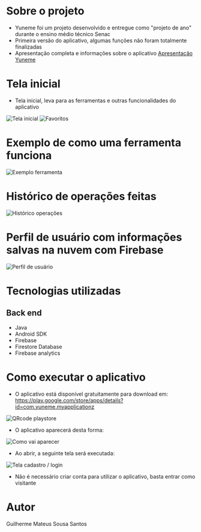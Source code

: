 # Sobre o projeto

- Yuneme foi um projeto desenvolvido e entregue como "projeto de ano" durante o ensino médio técnico Senac
- Primeira versão do aplicativo, algumas funções não foram totalmente finalizadas
- Apresentação completa e informações sobre o aplicativo [Apresentação Yuneme](https://www.canva.com/design/DAFSDJ103Pk/5J15Mh_3uR0ciN2G17gliQ/edit?utm_content=DAFSDJ103Pk&utm_campaign=designshare&utm_medium=link2&utm_source=sharebutton)

# Tela inicial

- Tela inicial, leva para as ferramentas e outras funcionalidades do aplicativo
  
![Tela inicial](https://github.com/Domiuau/yunemeapp/blob/master/Assets/yuneme1.png)
![Favoritos](https://github.com/Domiuau/yunemeapp/blob/master/Assets/yuneme2.png) 

# Exemplo de como uma ferramenta funciona

![Exemplo ferramenta](https://github.com/Domiuau/yunemeapp/blob/master/Assets/yuneme3.png) 

# Histórico de operações feitas

![Histórico operações](https://github.com/Domiuau/yunemeapp/blob/master/Assets/yuneme5.png) 

# Perfil de usuário com informações salvas na nuvem com Firebase

![Perfil de usuário](https://github.com/Domiuau/yunemeapp/blob/master/Assets/yuneme4.png)


# Tecnologias utilizadas
## Back end
- Java
- Android SDK
- Firebase
- Firestore Database
- Firebase analytics

# Como executar o aplicativo

- O aplicativo está disponível gratuitamente para download em:
https://play.google.com/store/apps/details?id=com.yuneme.myapplicationz

![QRcode playstore](https://github.com/Domiuau/yunemeapp/blob/master/Assets/yuneme7.png)

- O aplicativo aparecerá desta forma:
  
![Como vai aparecer](https://github.com/Domiuau/yunemeapp/blob/master/Assets/yuneme8.png)

- Ao abrir, a seguinte tela será executada:
  
![Tela cadastro / login](https://github.com/Domiuau/yunemeapp/blob/master/Assets/yuneme6.png)
  
- Não é necessário criar conta para utilizar o aplicativo, basta entrar como visitante
  



# Autor

Guilherme Mateus Sousa Santos
